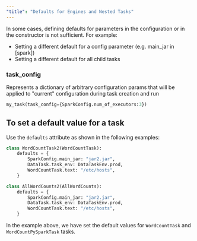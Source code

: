 ```yaml
---
"title": "Defaults for Engines and Nested Tasks"
---
```

In some cases, defining defaults for parameters in the configuration or in the constructor is not sufficient. For example:

* Setting a different default for a config parameter (e.g. main_jar in [spark])
* Setting a different default for all child tasks


### task_config
Represents a dictionary of arbitrary configuration params that will be applied to "current" configuration during task creation and run

```python
my_task(task_config={SparkConfig.num_of_executors:3})
```


## To set a default value for a task
Use the `defaults` attribute as shown in the following examples:

```python
class WordCountTask2(WordCountTask):
    defaults = {
        SparkConfig.main_jar: "jar2.jar",
        DataTask.task_env: DataTaskEnv.prod,
        WordCountTask.text: "/etc/hosts",
    }
```

```python
class AllWordCounts2(AllWordCounts):
    defaults = {
        SparkConfig.main_jar: "jar2.jar",
        DataTask.task_env: DataTaskEnv.prod,
        WordCountTask.text: "/etc/hosts",
    }
```
In the example above, we have set the default values for `WordCountTask` and `WordCountPySparkTask` tasks.